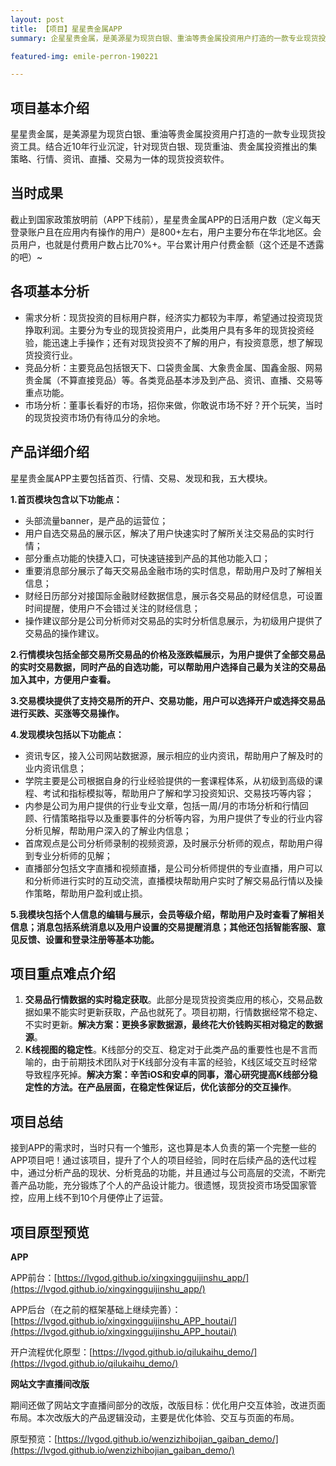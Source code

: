 ```yaml
---
layout: post
title: 【项目】星星贵金属APP
summary: 企星星贵金属，是美源星为现货白银、重油等贵金属投资用户打造的一款专业现货投资工具。结合近10年行业沉淀，针对现货白银、现货重油、贵金属投资推出的集策略、行情、资讯、直播、交易为一体的现货投资软件。

featured-img: emile-perron-190221

---
```


##  项目基本介绍  ##

星星贵金属，是美源星为现货白银、重油等贵金属投资用户打造的一款专业现货投资工具。结合近10年行业沉淀，针对现货白银、现货重油、贵金属投资推出的集策略、行情、资讯、直播、交易为一体的现货投资软件。

## 当时成果 ##

截止到国家政策放明前（APP下线前），星星贵金属APP的日活用户数（定义每天登录账户且在应用内有操作的用户）是800+左右，用户主要分布在华北地区。会员用户，也就是付费用户数占比70%+。平台累计用户付费金额（这个还是不透露的吧）~


## 各项基本分析 ##

- 需求分析：现货投资的目标用户群，经济实力都较为丰厚，希望通过投资现货挣取利润。主要分为专业的现货投资用户，此类用户具有多年的现货投资经验，能迅速上手操作；还有对现货投资不了解的用户，有投资意愿，想了解现货投资行业。
- 竞品分析：主要竞品包括银天下、口袋贵金属、大象贵金属、国鑫金服、网易贵金属（不算直接竞品）等。各类竞品基本涉及到产品、资讯、直播、交易等重点功能。
- 市场分析：董事长看好的市场，招你来做，你敢说市场不好？开个玩笑，当时的现货投资市场仍有待瓜分的余地。

## 产品详细介绍 ##

星星贵金属APP主要包括首页、行情、交易、发现和我，五大模块。

**1.首页模块包含以下功能点：**

- 头部流量banner，是产品的运营位；
- 用户自选交易品的展示区，解决了用户快速实时了解所关注交易品的实时行情；
- 部分重点功能的快捷入口，可快速链接到产品的其他功能入口；
- 重要消息部分展示了每天交易品金融市场的实时信息，帮助用户及时了解相关信息；
- 财经日历部分对接国际金融财经数据信息，展示各交易品的财经信息，可设置时间提醒，使用户不会错过关注的财经信息；
- 操作建议部分是公司分析师对交易品的实时分析信息展示，为初级用户提供了交易品的操作建议。

**2.行情模块包括全部交易所交易品的价格及涨跌幅展示，为用户提供了全部交易品的实时交易数据，同时产品的自选功能，可以帮助用户选择自己最为关注的交易品加入其中，方便用户查看。**

**3.交易模块提供了支持交易所的开户、交易功能，用户可以选择开户或选择交易品进行买跌、买涨等交易操作。**

**4.发现模块包括以下功能点：**

- 资讯专区，接入公司网站数据源，展示相应的业内资讯，帮助用户了解及时的业内资讯信息；
- 学院主要是公司根据自身的行业经验提供的一套课程体系，从初级到高级的课程、考试和指标模拟等，帮助用户了解和学习投资知识、交易技巧等内容；
- 内参是公司为用户提供的行业专业文章，包括一周/月的市场分析和行情回顾、行情策略指导以及重要事件的分析等内容，为用户提供了专业的行业内容分析见解，帮助用户深入的了解业内信息；
- 首席观点是公司分析师录制的视频资源，及时展示分析师的观点，帮助用户得到专业分析师的见解；
- 直播部分包括文字直播和视频直播，是公司分析师提供的专业直播，用户可以和分析师进行实时的互动交流，直播模块帮助用户实时了解交易品行情以及操作策略，帮助用户盈利或止损。

**5.我模块包括个人信息的编辑与展示，会员等级介绍，帮助用户及时查看了解相关信息；消息包括系统消息以及用户设置的交易提醒消息；其他还包括智能客服、意见反馈、设置和登录注册等基本功能。**


## 项目重点难点介绍 ##

1. **交易品行情数据的实时稳定获取**。此部分是现货投资类应用的核心，交易品数据如果不能实时更新获取，产品也就死了。项目初期，行情数据经常不稳定、不实时更新。**解决方案：更换多家数据源，最终花大价钱购买相对稳定的数据源**。
1. **K线视图的稳定性**。K线部分的交互、稳定对于此类产品的重要性也是不言而喻的，由于前期技术团队对于K线部分没有丰富的经验，K线区域交互时经常导致程序死掉。**解决方案：辛苦iOS和安卓的同事，潜心研究提高K线部分稳定性的方法。在产品层面，在稳定性保证后，优化该部分的交互操作**。

## 项目总结 ##

接到APP的需求时，当时只有一个雏形，这也算是本人负责的第一个完整一些的APP项目吧！通过该项目，提升了个人的项目经验，同时在后续产品的迭代过程中，通过分析产品的现状、分析竞品的功能，并且通过与公司高层的交流，不断完善产品功能，充分锻炼了个人的产品设计能力。很遗憾，现货投资市场受国家管控，应用上线不到10个月便停止了运营。

## 项目原型预览 ##

**APP**

APP前台：[https://lvgod.github.io/xingxingguijinshu_app/](https://lvgod.github.io/xingxingguijinshu_app/)

APP后台（在之前的框架基础上继续完善）：[https://lvgod.github.io/xingxingguijinshu_APP_houtai/](https://lvgod.github.io/xingxingguijinshu_APP_houtai/)

开户流程优化原型：[https://lvgod.github.io/qilukaihu_demo/](https://lvgod.github.io/qilukaihu_demo/)


**网站文字直播间改版**

期间还做了网站文字直播间部分的改版，改版目标：优化用户交互体验，改进页面布局。本次改版大的产品逻辑没动，主要是优化体验、交互与页面的布局。

原型预览：[https://lvgod.github.io/wenzizhibojian_gaiban_demo/](https://lvgod.github.io/wenzizhibojian_gaiban_demo/)






